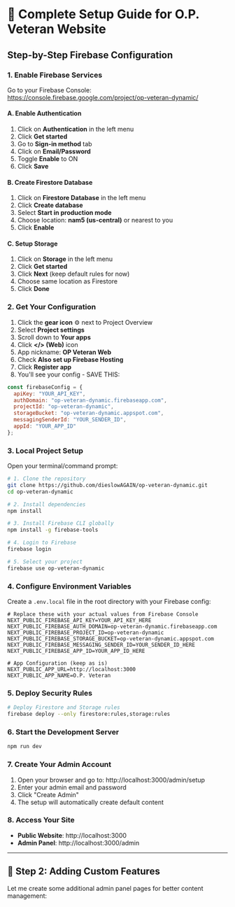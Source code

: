 # 🚀 Complete Setup Guide for O.P. Veteran Website

## Step-by-Step Firebase Configuration

### 1. Enable Firebase Services

Go to your Firebase Console: https://console.firebase.google.com/project/op-veteran-dynamic/

#### A. Enable Authentication
1. Click on **Authentication** in the left menu
2. Click **Get started**
3. Go to **Sign-in method** tab
4. Click on **Email/Password**
5. Toggle **Enable** to ON
6. Click **Save**

#### B. Create Firestore Database
1. Click on **Firestore Database** in the left menu
2. Click **Create database**
3. Select **Start in production mode**
4. Choose location: **nam5 (us-central)** or nearest to you
5. Click **Enable**

#### C. Setup Storage
1. Click on **Storage** in the left menu
2. Click **Get started**
3. Click **Next** (keep default rules for now)
4. Choose same location as Firestore
5. Click **Done**

### 2. Get Your Configuration

1. Click the **gear icon** ⚙️ next to Project Overview
2. Select **Project settings**
3. Scroll down to **Your apps**
4. Click **</> (Web)** icon
5. App nickname: **OP Veteran Web**
6. Check **Also set up Firebase Hosting**
7. Click **Register app**
8. You'll see your config - SAVE THIS:

```javascript
const firebaseConfig = {
  apiKey: "YOUR_API_KEY",
  authDomain: "op-veteran-dynamic.firebaseapp.com",
  projectId: "op-veteran-dynamic",
  storageBucket: "op-veteran-dynamic.appspot.com",
  messagingSenderId: "YOUR_SENDER_ID",
  appId: "YOUR_APP_ID"
};
```

### 3. Local Project Setup

Open your terminal/command prompt:

```bash
# 1. Clone the repository
git clone https://github.com/dieslowAGAIN/op-veteran-dynamic.git
cd op-veteran-dynamic

# 2. Install dependencies
npm install

# 3. Install Firebase CLI globally
npm install -g firebase-tools

# 4. Login to Firebase
firebase login

# 5. Select your project
firebase use op-veteran-dynamic
```

### 4. Configure Environment Variables

Create a `.env.local` file in the root directory with your Firebase config:

```env
# Replace these with your actual values from Firebase Console
NEXT_PUBLIC_FIREBASE_API_KEY=YOUR_API_KEY_HERE
NEXT_PUBLIC_FIREBASE_AUTH_DOMAIN=op-veteran-dynamic.firebaseapp.com
NEXT_PUBLIC_FIREBASE_PROJECT_ID=op-veteran-dynamic
NEXT_PUBLIC_FIREBASE_STORAGE_BUCKET=op-veteran-dynamic.appspot.com
NEXT_PUBLIC_FIREBASE_MESSAGING_SENDER_ID=YOUR_SENDER_ID_HERE
NEXT_PUBLIC_FIREBASE_APP_ID=YOUR_APP_ID_HERE

# App Configuration (keep as is)
NEXT_PUBLIC_APP_URL=http://localhost:3000
NEXT_PUBLIC_APP_NAME=O.P. Veteran
```

### 5. Deploy Security Rules

```bash
# Deploy Firestore and Storage rules
firebase deploy --only firestore:rules,storage:rules
```

### 6. Start the Development Server

```bash
npm run dev
```

### 7. Create Your Admin Account

1. Open your browser and go to: http://localhost:3000/admin/setup
2. Enter your admin email and password
3. Click "Create Admin"
4. The setup will automatically create default content

### 8. Access Your Site

- **Public Website**: http://localhost:3000
- **Admin Panel**: http://localhost:3000/admin

---

## 🎨 Step 2: Adding Custom Features

Let me create some additional admin panel pages for better content management:
